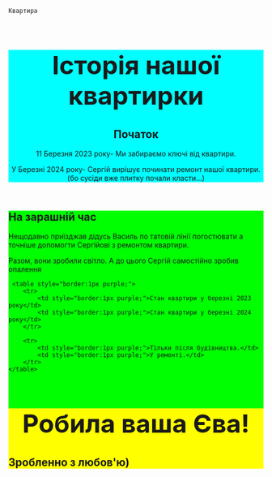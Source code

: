<html>
  <head>
    
  <tittle>
    
    Квартира
    
  </tittle>
    
  </head>
  
  <header style= "background-color: aqua">
  <h1 style="text-align: center;font-size: 50px">Історія нашої квартирки</h1>
  <h2 style="text-aligh: center;font size: 40px">Початок</h2>
  <p> 11 Березня 2023 року- Ми забираємо ключі від квартири.</p>
  <p>У Березні 2024 року- Сергій вирішує починати ремонт нашої квартири. (бо сусіди вже плитку почали класти...)</p>
      </header>

  <main style= "background-color: lime">
  <h2 style="text-aligh: center;font size: 40px">На зарашній час</h2>
  <p>Нещодавно приїзджав дідусь Василь по татовій лінії погостювати а точніше допомогти Сергійові з ремонтом квартири.</p>
  <p>Разом, вони зробили світло. А до цього Сергій самостійно зробив опалення</p>
    
     <table style="border:1px purple;">
        <tr>
            <td style="border:1px purple;">Стан квартири у березні 2023 року</td>
            <td style="border:1px purple;">Стан квартири у березні 2024 року</td>
        </tr>
     
        <tr>
            <td style="border:1px purple;">Тільки після будівництва.</td>
            <td style="border:1px purple;">У ремонті.</td>
        </tr>
    </table>
    
<footer style= "background: yellow">
  <h1 style="text-align: center;font-size: 50px">Робила ваша Єва!</h1>
  <h2 style="text-aligh: center;font size: 40px">Зробленно з любов'ю)</h2>
</html>
